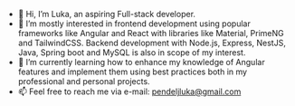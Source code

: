 - 👋 Hi, I’m Luka, an aspiring Full-stack developer.
- 👀 I’m mostly interested in frontend development using popular frameworks like Angular and React with libraries like Material, PrimeNG and TailwindCSS. Backend development with Node.js, Express, NestJS, Java, Spring boot and MySQL is also in scope of my interest.
- 🌱 I’m currently learning how to enhance my knowledge of Angular features and implement them using best practices both in my professional and personal projects.
- 📫 Feel free to reach me via e-mail: pendeljluka@gmail.com

<!---
LPendelj/LPendelj is a ✨ special ✨ repository because its `README.md` (this file) appears on your GitHub profile.
You can click the Preview link to take a look at your changes.
--->

